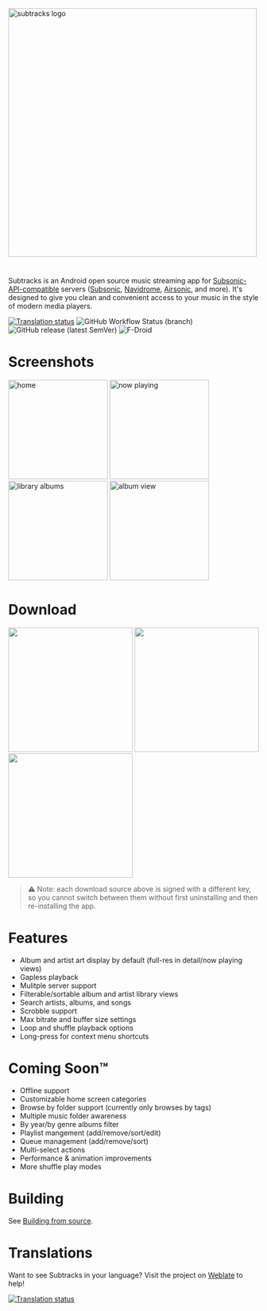 <img src="assets/header.png" alt="subtracks logo" width="500"/>

# 
Subtracks is an Android open source music streaming app for [Subsonic-API-compatible](http://www.subsonic.org/pages/api.jsp) servers ([Subsonic](http://www.subsonic.org/pages/index.jsp), [Navidrome](https://www.navidrome.org/), [Airsonic](https://airsonic.github.io/), and more).  It's designed to give you clean and convenient access to your music in the style of modern media players.

[![Translation status](https://hosted.weblate.org/widgets/subtracks/-/subtracks/svg-badge.svg)](https://hosted.weblate.org/engage/subtracks/) ![GitHub Workflow Status (branch)](https://img.shields.io/github/workflow/status/austinried/subtracks/build-release-debugsign/main) ![GitHub release (latest SemVer)](https://img.shields.io/github/v/release/austinried/subtracks?label=github) ![F-Droid](https://img.shields.io/f-droid/v/com.subtracks)

# Screenshots
<p float="left">
  <img src="metadata/en-US/images/phoneScreenshots/01_home.png" alt="home" width="200"/>
  <img src="metadata/en-US/images/phoneScreenshots/02_now-playing.png" alt="now playing" width="200"/>
  <img src="metadata/en-US/images/phoneScreenshots/03_library-albums.png" alt="library albums" width="200"/>
  <img src="metadata/en-US/images/phoneScreenshots/04_album.png" alt="album view" width="200"/>
</p>

# Download
<p float="left">
  <a href="https://play.google.com/store/apps/details?id=com.subtracks"><img src="assets/google-play-badge.png" width="250"/></a>
  <a href="https://f-droid.org/en/packages/com.subtracks/"><img src="assets/f-droid-badge.png" width="250"></a>
  <a href="https://github.com/austinried/subtracks/releases/latest"><img src="assets/github-badge.png" width="250"/></a>
</p>

> :warning: Note: each download source above is signed with a different key, so you cannot switch between them without first uninstalling and then re-installing the app.

# Features
- Album and artist art display by default (full-res in detail/now playing views)
- Gapless playback
- Mulitple server support
- Filterable/sortable album and artist library views
- Search artists, albums, and songs
- Scrobble support
- Max bitrate and buffer size settings
- Loop and shuffle playback options
- Long-press for context menu shortcuts

# Coming Soon™
- Offline support
- Customizable home screen categories
- Browse by folder support (currently only browses by tags)
- Multiple music folder awareness
- By year/by genre albums filter
- Playlist mangement (add/remove/sort/edit)
- Queue management (add/remove/sort)
- Multi-select actions
- Performance & animation improvements
- More shuffle play modes

# Building
See [Building from source](BUILDING.md).

# Translations
Want to see Subtracks in your language? Visit the project on [Weblate](https://hosted.weblate.org/engage/subtracks/) to help!

<a href="https://hosted.weblate.org/engage/subtracks/">
<img src="https://hosted.weblate.org/widgets/subtracks/-/subtracks/multi-auto.svg" alt="Translation status" />
</a>
